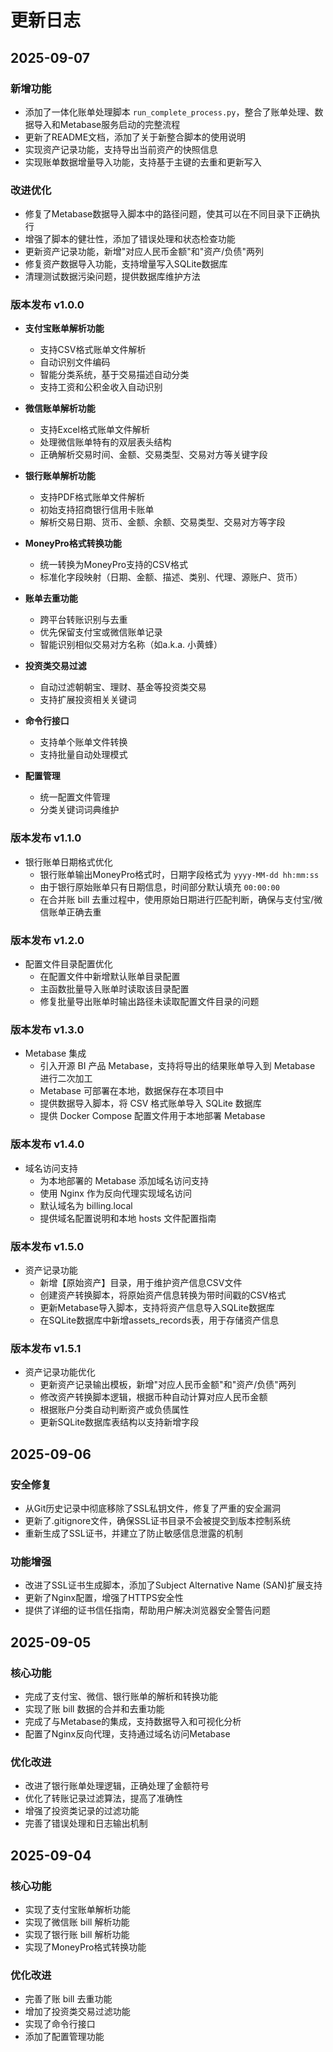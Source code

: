 # 更新日志

## 2025-09-07

### 新增功能
- 添加了一体化账单处理脚本 `run_complete_process.py`，整合了账单处理、数据导入和Metabase服务启动的完整流程
- 更新了README文档，添加了关于新整合脚本的使用说明
- 实现资产记录功能，支持导出当前资产的快照信息
- 实现账单数据增量导入功能，支持基于主键的去重和更新写入

### 改进优化
- 修复了Metabase数据导入脚本中的路径问题，使其可以在不同目录下正确执行
- 增强了脚本的健壮性，添加了错误处理和状态检查功能
- 更新资产记录功能，新增"对应人民币金额"和"资产/负债"两列
- 修复资产数据导入功能，支持增量写入SQLite数据库
- 清理测试数据污染问题，提供数据库维护方法

### 版本发布 v1.0.0
- **支付宝账单解析功能**
  - 支持CSV格式账单文件解析
  - 自动识别文件编码
  - 智能分类系统，基于交易描述自动分类
  - 支持工资和公积金收入自动识别

- **微信账单解析功能**
  - 支持Excel格式账单文件解析
  - 处理微信账单特有的双层表头结构
  - 正确解析交易时间、金额、交易类型、交易对方等关键字段

- **银行账单解析功能**
  - 支持PDF格式账单文件解析
  - 初始支持招商银行信用卡账单
  - 解析交易日期、货币、金额、余额、交易类型、交易对方等字段

- **MoneyPro格式转换功能**
  - 统一转换为MoneyPro支持的CSV格式
  - 标准化字段映射（日期、金额、描述、类别、代理、源账户、货币）

- **账单去重功能**
  - 跨平台转账识别与去重
  - 优先保留支付宝或微信账单记录
  - 智能识别相似交易对方名称（如a.k.a. 小黄蜂）

- **投资类交易过滤**
  - 自动过滤朝朝宝、理财、基金等投资类交易
  - 支持扩展投资相关关键词

- **命令行接口**
  - 支持单个账单文件转换
  - 支持批量自动处理模式

- **配置管理**
  - 统一配置文件管理
  - 分类关键词词典维护

### 版本发布 v1.1.0
- 银行账单日期格式优化
  - 银行账单输出MoneyPro格式时，日期字段格式为 `yyyy-MM-dd hh:mm:ss`
  - 由于银行原始账单只有日期信息，时间部分默认填充 `00:00:00`
  - 在合并账 bill 去重过程中，使用原始日期进行匹配判断，确保与支付宝/微信账单正确去重

### 版本发布 v1.2.0
- 配置文件目录配置优化
  - 在配置文件中新增默认账单目录配置
  - 主函数批量导入账单时读取该目录配置
  - 修复批量导出账单时输出路径未读取配置文件目录的问题

### 版本发布 v1.3.0
- Metabase 集成
  - 引入开源 BI 产品 Metabase，支持将导出的结果账单导入到 Metabase 进行二次加工
  - Metabase 可部署在本地，数据保存在本项目中
  - 提供数据导入脚本，将 CSV 格式账单导入 SQLite 数据库
  - 提供 Docker Compose 配置文件用于本地部署 Metabase

### 版本发布 v1.4.0
- 域名访问支持
  - 为本地部署的 Metabase 添加域名访问支持
  - 使用 Nginx 作为反向代理实现域名访问
  - 默认域名为 billing.local
  - 提供域名配置说明和本地 hosts 文件配置指南

### 版本发布 v1.5.0
- 资产记录功能
  - 新增【原始资产】目录，用于维护资产信息CSV文件
  - 创建资产转换脚本，将原始资产信息转换为带时间戳的CSV格式
  - 更新Metabase导入脚本，支持将资产信息导入SQLite数据库
  - 在SQLite数据库中新增assets_records表，用于存储资产信息

### 版本发布 v1.5.1
- 资产记录功能优化
  - 更新资产记录输出模板，新增"对应人民币金额"和"资产/负债"两列
  - 修改资产转换脚本逻辑，根据币种自动计算对应人民币金额
  - 根据账户分类自动判断资产或负债属性
  - 更新SQLite数据库表结构以支持新增字段

## 2025-09-06

### 安全修复
- 从Git历史记录中彻底移除了SSL私钥文件，修复了严重的安全漏洞
- 更新了.gitignore文件，确保SSL证书目录不会被提交到版本控制系统
- 重新生成了SSL证书，并建立了防止敏感信息泄露的机制

### 功能增强
- 改进了SSL证书生成脚本，添加了Subject Alternative Name (SAN)扩展支持
- 更新了Nginx配置，增强了HTTPS安全性
- 提供了详细的证书信任指南，帮助用户解决浏览器安全警告问题

## 2025-09-05

### 核心功能
- 完成了支付宝、微信、银行账单的解析和转换功能
- 实现了账 bill 数据的合并和去重功能
- 完成了与Metabase的集成，支持数据导入和可视化分析
- 配置了Nginx反向代理，支持通过域名访问Metabase

### 优化改进
- 改进了银行账单处理逻辑，正确处理了金额符号
- 优化了转账记录过滤算法，提高了准确性
- 增强了投资类记录的过滤功能
- 完善了错误处理和日志输出机制

## 2025-09-04

### 核心功能
- 实现了支付宝账单解析功能
- 实现了微信账 bill 解析功能
- 实现了银行账 bill 解析功能
- 实现了MoneyPro格式转换功能

### 优化改进
- 完善了账 bill 去重功能
- 增加了投资类交易过滤功能
- 实现了命令行接口
- 添加了配置管理功能
